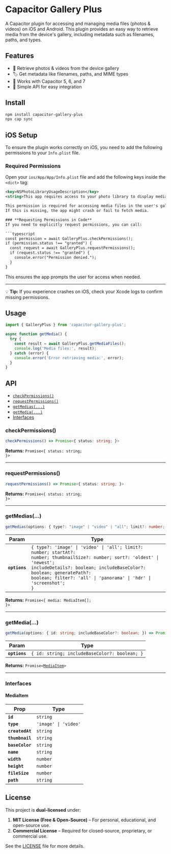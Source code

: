 # Capacitor Gallery Plus

A Capacitor plugin for accessing and managing media files (photos & videos) on iOS and Android. This plugin provides an easy way to retrieve media from the device's gallery, including metadata such as filenames, paths, and types.

## Features
- 📸 Retrieve photos & videos from the device gallery
- 🏷️ Get metadata like filenames, paths, and MIME types
- 🚀 Works with Capacitor 5, 6, and 7
- 🔧 Simple API for easy integration

## Install

```bash
npm install capacitor-gallery-plus
npx cap sync
```

## iOS Setup

To ensure the plugin works correctly on iOS, you need to add the following permissions to your `Info.plist` file.  

### **Required Permissions**
Open your `ios/App/App/Info.plist` file and add the following keys inside the `<dict>` tag:

```xml
<key>NSPhotoLibraryUsageDescription</key>
<string>This app requires access to your photo library to display media files.</string>

This permission is required for accessing media files in the user's gallery.  
If this is missing, the app might crash or fail to fetch media.

### **Requesting Permissions in Code**
If you need to explicitly request permissions, you can call:

```typescript
const permission = await GalleryPlus.checkPermissions();
if (permission.status !== "granted") {
  const request = await GalleryPlus.requestPermissions();
  if (request.status !== "granted") {
    console.error("Permission denied.");
  }
}
```

This ensures the app prompts the user for access when needed.

---

💡 **Tip:** If you experience crashes on iOS, check your Xcode logs to confirm missing permissions.

## Usage

```typescript
import { GalleryPlus } from 'capacitor-gallery-plus';

async function getMedia() {
  try {
    const result = await GalleryPlus.getMediaFiles();
    console.log('Media files:', result);
  } catch (error) {
    console.error('Error retrieving media:', error);
  }
}
```

## API

<docgen-index>

* [`checkPermissions()`](#checkpermissions)
* [`requestPermissions()`](#requestpermissions)
* [`getMedias(...)`](#getmedias)
* [`getMedia(...)`](#getmedia)
* [Interfaces](#interfaces)

</docgen-index>

<docgen-api>
<!--Update the source file JSDoc comments and rerun docgen to update the docs below-->

### checkPermissions()

```typescript
checkPermissions() => Promise<{ status: string; }>
```

**Returns:** <code>Promise&lt;{ status: string; }&gt;</code>

--------------------


### requestPermissions()

```typescript
requestPermissions() => Promise<{ status: string; }>
```

**Returns:** <code>Promise&lt;{ status: string; }&gt;</code>

--------------------


### getMedias(...)

```typescript
getMedias(options: { type?: "image" | "video" | "all"; limit?: number; startAt?: number; thumbnailSize?: number; sort?: "oldest" | "newest"; includeDetails?: boolean; includeBaseColor?: boolean; generatePath?: boolean; filter?: "all" | "panorama" | "hdr" | "screenshot"; }) => Promise<{ media: MediaItem[]; }>
```

| Param         | Type                                                                                                                                                                                                                                                                             |
| ------------- | -------------------------------------------------------------------------------------------------------------------------------------------------------------------------------------------------------------------------------------------------------------------------------- |
| **`options`** | <code>{ type?: 'image' \| 'video' \| 'all'; limit?: number; startAt?: number; thumbnailSize?: number; sort?: 'oldest' \| 'newest'; includeDetails?: boolean; includeBaseColor?: boolean; generatePath?: boolean; filter?: 'all' \| 'panorama' \| 'hdr' \| 'screenshot'; }</code> |

**Returns:** <code>Promise&lt;{ media: MediaItem[]; }&gt;</code>

--------------------


### getMedia(...)

```typescript
getMedia(options: { id: string; includeBaseColor?: boolean; }) => Promise<MediaItem>
```

| Param         | Type                                                     |
| ------------- | -------------------------------------------------------- |
| **`options`** | <code>{ id: string; includeBaseColor?: boolean; }</code> |

**Returns:** <code>Promise&lt;<a href="#mediaitem">MediaItem</a>&gt;</code>

--------------------


### Interfaces


#### MediaItem

| Prop            | Type                            |
| --------------- | ------------------------------- |
| **`id`**        | <code>string</code>             |
| **`type`**      | <code>'image' \| 'video'</code> |
| **`createdAt`** | <code>string</code>             |
| **`thumbnail`** | <code>string</code>             |
| **`baseColor`** | <code>string</code>             |
| **`name`**      | <code>string</code>             |
| **`width`**     | <code>number</code>             |
| **`height`**    | <code>number</code>             |
| **`fileSize`**  | <code>number</code>             |
| **`path`**      | <code>string</code>             |

</docgen-api>


## License

This project is **dual-licensed** under:
1. **MIT License (Free & Open-Source)** – For personal, educational, and open-source use.
2. **Commercial License** – Required for closed-source, proprietary, or commercial use.


See the [LICENSE](LICENSE) file for more details.

